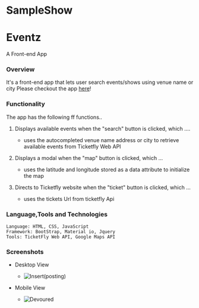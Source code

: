 # SampleShow
# Eventz 
A Front-end App


### Overview
It's a front-end app that lets user search events/shows using venue name or city  Please checkout the app [here](https://atuffa.github.io/SampleShow)!


### Functionality
The app has the following ff functions..

  1. Displays available events when the "search" button is clicked, which .... 
  
      * uses the autocompleted venue name address or city to retrieve available events from Ticketfly Web API
   
  2. Displays a modal when the "map" button is clicked, which ...
  
      * uses the latitude and longitude stored as a data attribute to initialize the map 
   
  3. Directs to Ticketfly website when the "ticket" button is clicked, which ...
  
      * uses the tickets Url from ticketfly Api
  
### Language,Tools and Technologies 
    
    Language: HTML, CSS, JavaScript
    Framework: BootStrap, Material io, Jquery
    Tools: TicketFly Web API, Google Maps API

### Screenshots
- Desktop View
  * ![Insert(posting)](/ScreenShot/mobile.png)


- Mobile View
  * ![Devoured](/ScreenShot/desktop.png)

